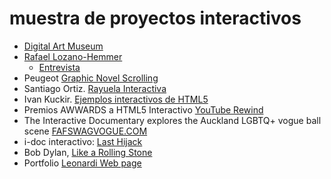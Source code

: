 # muestra de proyectos interactivos 



* [Digital Art Museum](http://www.dam.org)
* [Rafael Lozano-Hemmer](http://www.lozano-hemmer.com/)
    * [Entrevista](http://www.youtube.com/watch?v=IBL6imnolEk)
* Peugeot [Graphic Novel Scrolling](http://graphicnovel-hybrid4.peugeot.com/)
* Santiago Ortiz. [Rayuela Interactiva](http://moebio.com/research/rayuela/) 
* Ivan Kuckir. [Ejemplos interactivos de HTML5](http://lib.ivank.net/?p=demos&d=mevents)
* Premios AWWARDS a HTML5 Interactivo [YouTube Rewind](https://www.awwwards.com/sites/youtube-rewind-2017) 
* The Interactive Documentary explores the Auckland LGBTQ+ vogue ball scene [FAFSWAGVOGUE.COM](http://FAFSWAGVOGUE.COM)
* i-doc interactivo: [Last Hijack](http://lasthijack.com)
* Bob Dylan, [Like a Rolling Stone](http://video.bobdylan.com)
* Portfolio [Leonardi Web page](http://www.rleonardi.com/interactive-resume/)
